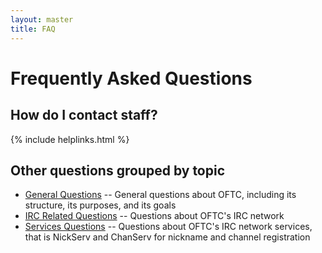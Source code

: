```yaml
---
layout: master
title: FAQ
---
```


# Frequently Asked Questions

## How do I contact staff?

{% include helplinks.html %}

## Other questions grouped by topic

 * [General Questions](/FAQ/General_Questions) -- General questions about OFTC,
including its structure, its purposes, and its goals
 * [IRC Related Questions](/FAQ/IRC_Related_Questions) -- Questions about
OFTC's IRC network
 * [Services Questions](/FAQ/Services) -- Questions about OFTC's IRC network
services, that is NickServ and ChanServ for nickname and channel registration

